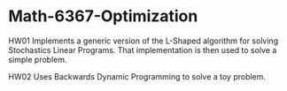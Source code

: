 # Math-6367-Optimization

HW01 Implements a generic version of the L-Shaped algorithm for solving Stochastics Linear Programs.  That implementation is then used to solve a simple problem. 

HW02 Uses Backwards Dynamic Programming to solve a toy problem.

